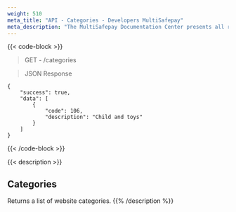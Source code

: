 ```yaml
---
weight: 510
meta_title: "API - Categories - Developers MultiSafepay"
meta_description: "The MultiSafepay Documentation Center presents all relevant information about our Plugins and API. You can also find support pages for Payment Methods, Tools and General Questions as well as the contact details of our Support and Integration Teams."
---
```

{{< code-block >}}
> GET - /categories


> JSON Response

```shell
{
    "success": true,
    "data": [
        {
            "code": 106,
            "description": "Child and toys"
        }
    ]
}
```
{{< /code-block >}}

{{< description >}}
## Categories
Returns a list of website categories.
{{% /description %}}